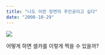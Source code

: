```yaml
---
title: "나도 이런 장면의 주인공이고 싶다"
date: "2008-10-29"
---
```


![](http://kimsungi.cafe24.com/wp-content/uploads/2010/11/cfile23.uf_.116B2A1A4CEFBD283490AD.jpg)

어떻게 하면 셀카를 이렇게 찍을 수 있을까?
